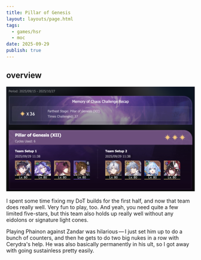 ```yaml
---
title: Pillar of Genesis
layout: layouts/page.html
tags:
  - games/hsr
  - moc
date: 2025-09-29
publish: true
---
```

## overview
![Pillar of Genesis](./photos/09-25_moc.png)

I spent some time fixing my DoT builds for the first half, and now that team does really well. Very fun to play, too. And yeah, you need quite a few limited five-stars, but this team also holds up really well without any eidolons or signature light cones. 

Playing Phainon against Zandar was hilarious — I just set him up to do a bunch of counters, and then he gets to do two big nukes in a row with Cerydra's help. He was also basically permanently in his ult, so I got away with going sustainless pretty easily.